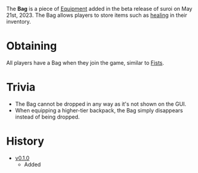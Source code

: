 The **Bag** is a piece of [Equipment](/equipment) added in the beta release of suroi on May 21st, 2023. The Bag allows players to store items such as [healing](/healing) in their inventory.

# Obtaining 

All players have a Bag when they join the game, similar to [Fists](/weapons/melee/fists).

# Trivia 

- The Bag cannot be dropped in any way as it's not shown on the GUI.
- When equipping a higher-tier backpack, the Bag simply disappears instead of being dropped.

# History

 - [v0.1.0](https://github.com/HasangerGames/suroi/releases/tag/v0.1.0)
   - Added  